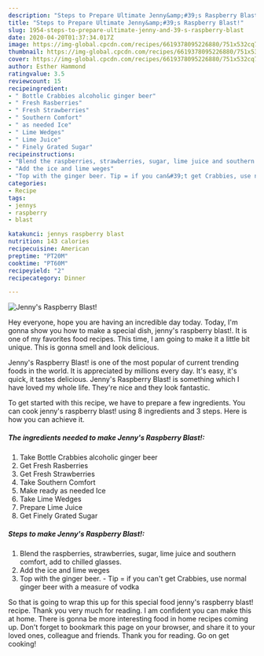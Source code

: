 ```yaml
---
description: "Steps to Prepare Ultimate Jenny&amp;#39;s Raspberry Blast!"
title: "Steps to Prepare Ultimate Jenny&amp;#39;s Raspberry Blast!"
slug: 1954-steps-to-prepare-ultimate-jenny-and-39-s-raspberry-blast
date: 2020-04-20T01:37:34.017Z
image: https://img-global.cpcdn.com/recipes/6619378095226880/751x532cq70/jennys-raspberry-blast-recipe-main-photo.jpg
thumbnail: https://img-global.cpcdn.com/recipes/6619378095226880/751x532cq70/jennys-raspberry-blast-recipe-main-photo.jpg
cover: https://img-global.cpcdn.com/recipes/6619378095226880/751x532cq70/jennys-raspberry-blast-recipe-main-photo.jpg
author: Esther Hammond
ratingvalue: 3.5
reviewcount: 15
recipeingredient:
- " Bottle Crabbies alcoholic ginger beer"
- " Fresh Rasberries"
- " Fresh Strawberries"
- " Southern Comfort"
- " as needed Ice"
- " Lime Wedges"
- " Lime Juice"
- " Finely Grated Sugar"
recipeinstructions:
- "Blend the raspberries, strawberries, sugar, lime juice and southern comfort, add to chilled glasses."
- "Add the ice and lime weges"
- "Top with the ginger beer. Tip = if you can&#39;t get Crabbies, use normal ginger beer with a measure of vodka"
categories:
- Recipe
tags:
- jennys
- raspberry
- blast

katakunci: jennys raspberry blast 
nutrition: 143 calories
recipecuisine: American
preptime: "PT20M"
cooktime: "PT60M"
recipeyield: "2"
recipecategory: Dinner

---
```



![Jenny&#39;s Raspberry Blast!](https://img-global.cpcdn.com/recipes/6619378095226880/751x532cq70/jennys-raspberry-blast-recipe-main-photo.jpg)

Hey everyone, hope you are having an incredible day today. Today, I'm gonna show you how to make a special dish, jenny&#39;s raspberry blast!. It is one of my favorites food recipes. This time, I am going to make it a little bit unique. This is gonna smell and look delicious.



Jenny&#39;s Raspberry Blast! is one of the most popular of current trending foods in the world. It is appreciated by millions every day. It's easy, it's quick, it tastes delicious. Jenny&#39;s Raspberry Blast! is something which I have loved my whole life. They're nice and they look fantastic.


To get started with this recipe, we have to prepare a few ingredients. You can cook jenny&#39;s raspberry blast! using 8 ingredients and 3 steps. Here is how you can achieve it.

<!--inarticleads1-->

##### The ingredients needed to make Jenny&#39;s Raspberry Blast!:

1. Take  Bottle Crabbies alcoholic ginger beer
1. Get  Fresh Rasberries
1. Get  Fresh Strawberries
1. Take  Southern Comfort
1. Make ready  as needed Ice
1. Take  Lime Wedges
1. Prepare  Lime Juice
1. Get  Finely Grated Sugar




<!--inarticleads2-->

##### Steps to make Jenny&#39;s Raspberry Blast!:

1. Blend the raspberries, strawberries, sugar, lime juice and southern comfort, add to chilled glasses.
1. Add the ice and lime weges
1. Top with the ginger beer. - Tip = if you can&#39;t get Crabbies, use normal ginger beer with a measure of vodka




So that is going to wrap this up for this special food jenny&#39;s raspberry blast! recipe. Thank you very much for reading. I am confident you can make this at home. There is gonna be more interesting food in home recipes coming up. Don't forget to bookmark this page on your browser, and share it to your loved ones, colleague and friends. Thank you for reading. Go on get cooking!
